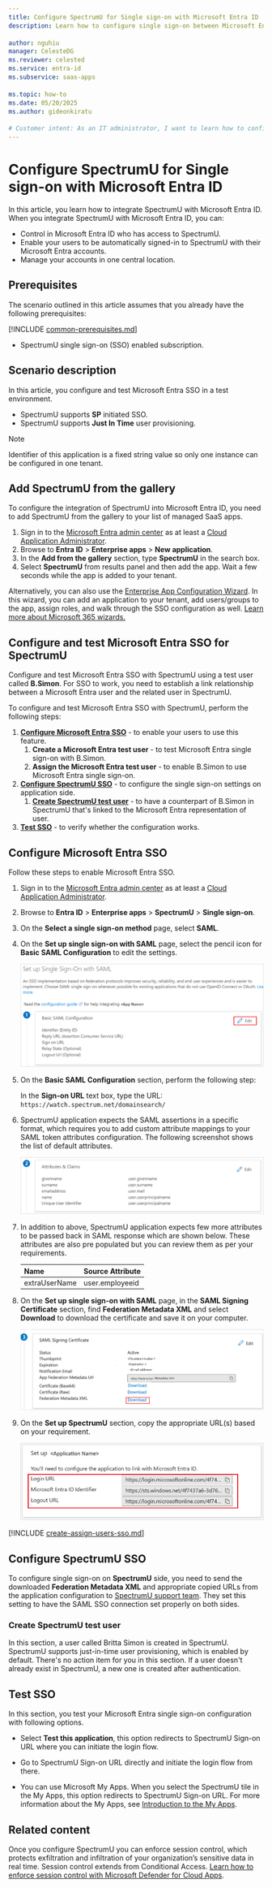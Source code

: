 ```yaml
---
title: Configure SpectrumU for Single sign-on with Microsoft Entra ID
description: Learn how to configure single sign-on between Microsoft Entra ID and SpectrumU.

author: nguhiu
manager: CelesteDG
ms.reviewer: celested
ms.service: entra-id
ms.subservice: saas-apps

ms.topic: how-to
ms.date: 05/20/2025
ms.author: gideonkiratu

# Customer intent: As an IT administrator, I want to learn how to configure single sign-on between Microsoft Entra ID and SpectrumU so that I can control who has access to SpectrumU, enable automatic sign-in with Microsoft Entra accounts, and manage my accounts in one central location.
---
```


# Configure SpectrumU for Single sign-on with Microsoft Entra ID

In this article,  you learn how to integrate SpectrumU with Microsoft Entra ID. When you integrate SpectrumU with Microsoft Entra ID, you can:

* Control in Microsoft Entra ID who has access to SpectrumU.
* Enable your users to be automatically signed-in to SpectrumU with their Microsoft Entra accounts.
* Manage your accounts in one central location.

## Prerequisites
The scenario outlined in this article assumes that you already have the following prerequisites:

[!INCLUDE [common-prerequisites.md](~/identity/saas-apps/includes/common-prerequisites.md)]
* SpectrumU single sign-on (SSO) enabled subscription.

## Scenario description

In this article,  you configure and test Microsoft Entra SSO in a test environment.

* SpectrumU supports **SP** initiated SSO.
* SpectrumU supports **Just In Time** user provisioning.

> [!NOTE]
> Identifier of this application is a fixed string value so only one instance can be configured in one tenant.

## Add SpectrumU from the gallery

To configure the integration of SpectrumU into Microsoft Entra ID, you need to add SpectrumU from the gallery to your list of managed SaaS apps.

1. Sign in to the [Microsoft Entra admin center](https://entra.microsoft.com) as at least a [Cloud Application Administrator](~/identity/role-based-access-control/permissions-reference.md#cloud-application-administrator).
1. Browse to **Entra ID** > **Enterprise apps** > **New application**.
1. In the **Add from the gallery** section, type **SpectrumU** in the search box.
1. Select **SpectrumU** from results panel and then add the app. Wait a few seconds while the app is added to your tenant.

 Alternatively, you can also use the [Enterprise App Configuration Wizard](https://portal.office.com/AdminPortal/home?Q=Docs#/azureadappintegration). In this wizard, you can add an application to your tenant, add users/groups to the app, assign roles, and walk through the SSO configuration as well. [Learn more about Microsoft 365 wizards.](/microsoft-365/admin/misc/azure-ad-setup-guides)

<a name='configure-and-test-azure-ad-sso-for-spectrumu'></a>

## Configure and test Microsoft Entra SSO for SpectrumU

Configure and test Microsoft Entra SSO with SpectrumU using a test user called **B.Simon**. For SSO to work, you need to establish a link relationship between a Microsoft Entra user and the related user in SpectrumU.

To configure and test Microsoft Entra SSO with SpectrumU, perform the following steps:

1. **[Configure Microsoft Entra SSO](#configure-azure-ad-sso)** - to enable your users to use this feature.
    1. **Create a Microsoft Entra test user** - to test Microsoft Entra single sign-on with B.Simon.
    1. **Assign the Microsoft Entra test user** - to enable B.Simon to use Microsoft Entra single sign-on.
1. **[Configure SpectrumU SSO](#configure-spectrumu-sso)** - to configure the single sign-on settings on application side.
    1. **[Create SpectrumU test user](#create-spectrumu-test-user)** - to have a counterpart of B.Simon in SpectrumU that's linked to the Microsoft Entra representation of user.
1. **[Test SSO](#test-sso)** - to verify whether the configuration works.

<a name='configure-azure-ad-sso'></a>

## Configure Microsoft Entra SSO

Follow these steps to enable Microsoft Entra SSO.

1. Sign in to the [Microsoft Entra admin center](https://entra.microsoft.com) as at least a [Cloud Application Administrator](~/identity/role-based-access-control/permissions-reference.md#cloud-application-administrator).
1. Browse to **Entra ID** > **Enterprise apps** > **SpectrumU** > **Single sign-on**.
1. On the **Select a single sign-on method** page, select **SAML**.
1. On the **Set up single sign-on with SAML** page, select the pencil icon for **Basic SAML Configuration** to edit the settings.

   ![Edit Basic SAML Configuration](common/edit-urls.png)

1. On the **Basic SAML Configuration** section, perform the following step:

    In the **Sign-on URL** text box, type the URL:
    `https://watch.spectrum.net/domainsearch/`

1. SpectrumU application expects the SAML assertions in a specific format, which requires you to add custom attribute mappings to your SAML token attributes configuration. The following screenshot shows the list of default attributes.

	![image](common/default-attributes.png)

1. In addition to above, SpectrumU application expects few more attributes to be passed back in SAML response which are shown below. These attributes are also pre populated but you can review them as per your requirements.
	
	| Name |  Source Attribute|
	| ------------- | --------- |
	| extraUserName | user.employeeid |

1. On the **Set up single sign-on with SAML** page, in the **SAML Signing Certificate** section,  find **Federation Metadata XML** and select **Download** to download the certificate and save it on your computer.

	![The Certificate download link](common/metadataxml.png)

1. On the **Set up SpectrumU** section, copy the appropriate URL(s) based on your requirement.

	![Copy configuration URLs](common/copy-configuration-urls.png)

<a name='create-an-azure-ad-test-user'></a>

[!INCLUDE [create-assign-users-sso.md](~/identity/saas-apps/includes/create-assign-users-sso.md)]

## Configure SpectrumU SSO

To configure single sign-on on **SpectrumU** side, you need to send the downloaded **Federation Metadata XML** and appropriate copied URLs from the application configuration to [SpectrumU support team](https://enterprise.spectrum.com/support.html). They set this setting to have the SAML SSO connection set properly on both sides.

### Create SpectrumU test user

In this section, a user called Britta Simon is created in SpectrumU. SpectrumU supports just-in-time user provisioning, which is enabled by default. There's no action item for you in this section. If a user doesn't already exist in SpectrumU, a new one is created after authentication.

## Test SSO 

In this section, you test your Microsoft Entra single sign-on configuration with following options. 

* Select **Test this application**, this option redirects to SpectrumU Sign-on URL where you can initiate the login flow. 

* Go to SpectrumU Sign-on URL directly and initiate the login flow from there.

* You can use Microsoft My Apps. When you select the SpectrumU tile in the My Apps, this option redirects to SpectrumU Sign-on URL. For more information about the My Apps, see [Introduction to the My Apps](https://support.microsoft.com/account-billing/sign-in-and-start-apps-from-the-my-apps-portal-2f3b1bae-0e5a-4a86-a33e-876fbd2a4510).

## Related content

Once you configure SpectrumU you can enforce session control, which protects exfiltration and infiltration of your organization’s sensitive data in real time. Session control extends from Conditional Access. [Learn how to enforce session control with Microsoft Defender for Cloud Apps](/cloud-app-security/proxy-deployment-aad).
